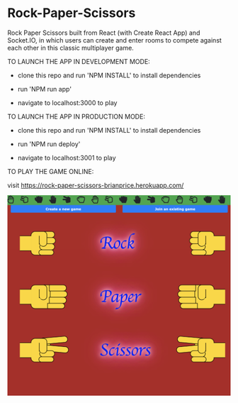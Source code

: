 # Rock-Paper-Scissors
Rock Paper Scissors built from React (with Create React App) and Socket.IO, in which users can create and enter rooms to compete against each other in this classic multiplayer game.

TO LAUNCH THE APP IN DEVELOPMENT MODE:

* clone this repo and run 'NPM INSTALL' to install dependencies

* run 'NPM run app'

* navigate to localhost:3000 to play

TO LAUNCH THE APP IN PRODUCTION MODE:

* clone this repo and run 'NPM INSTALL' to install dependencies

* run 'NPM run deploy'

* navigate to localhost:3001 to play

TO PLAY THE GAME ONLINE:

visit https://rock-paper-scissors-brianprice.herokuapp.com/

![Rock Paper Scissors](./Rock-Paper-Scissors.png)